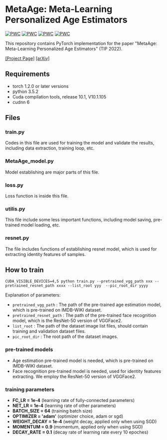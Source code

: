 # MetaAge: Meta-Learning Personalized Age Estimators
[![PWC](https://img.shields.io/endpoint.svg?url=https://paperswithcode.com/badge/metaage-meta-learning-personalized-age/age-estimation-on-chalearn-2015)](https://paperswithcode.com/sota/age-estimation-on-chalearn-2015?p=metaage-meta-learning-personalized-age)
[![PWC](https://img.shields.io/endpoint.svg?url=https://paperswithcode.com/badge/metaage-meta-learning-personalized-age/age-estimation-on-chalearn-2016)](https://paperswithcode.com/sota/age-estimation-on-chalearn-2016?p=metaage-meta-learning-personalized-age)
[![PWC](https://img.shields.io/endpoint.svg?url=https://paperswithcode.com/badge/metaage-meta-learning-personalized-age/age-estimation-on-morph-album2)](https://paperswithcode.com/sota/age-estimation-on-morph-album2?p=metaage-meta-learning-personalized-age)
[![PWC](https://img.shields.io/endpoint.svg?url=https://paperswithcode.com/badge/metaage-meta-learning-personalized-age/age-estimation-on-morph-album2-caucasian)](https://paperswithcode.com/sota/age-estimation-on-morph-album2-caucasian?p=metaage-meta-learning-personalized-age)


This repository contains PyTorch implementation for the paper "MetaAge: Meta-Learning Personalized Age Estimators" (TIP 2022). 

[[Project Page]](https://li-wanhua.github.io/MetaAge/) [[arXiv]](https://arxiv.org/abs/2207.05288)

## Requirements
- torch 1.2.0 or later versions
- python 3.5.2
- Cuda compilation tools, release 10.1, V10.1.105
- cudnn 6

## Files

### train.py
Codes in this file are used for training the model and validate the results, including data extraction, training loop, etc.

### MetaAge_model.py
Model establishing are major parts of this file.

### loss.py
Loss function is inside this file.

### utilis.py
This file include some less important functions, including model saving, pre-trained model loading, etc.

### resnet.py
The file includes functions of establishing resnet model, which is used for extracting identity features of samples.

## How to train
`CUDA_VISIBLE_DEVICES=4,5 python train.py --pretrained_vgg_path xxx --pretrained_resnet_path xxxx --list_root yyy  --pic_root_dir yyyy`

Explanation of parameters:

- `pretrained_vgg_path` : The path of the pre-trained age estimation model, which is pre-trained on IMDB-WIKI dataset.
- `pretrained_resnet_path` : The path of the pre-trained face recognition model, which is the ResNet-50 version of VGGFace2.
- `list_root` : The path of the dataset image list files, should contain training and validation dataset files.
- `pic_root_dir` : The root path of the dataset images.

### pre-trained models
- Age estimation pre-trained model is needed, which is pre-trained on IMDB-WIKI dataset.
- Face recognition pre-trained model is needed, used for identity features extracting. We employ the ResNet-50 version of VGGFace2.
### training parameters
- **FC_LR = 1e-4** (learning rate of fully-connected parameters)
- **NET_LR = 1e-4** (learning rate of other parameters)
- **BATCH_SIZE = 64** (training batch size)
- **OPTIMIZER = 'adam'** (optimizer choice, adam or sgd)
- **WEIGHT_DECAY = 1e-4** (weight decay, applied only when using SGD)
- **MOMENTUM = 0.9** (momentum, applied only when using SGD)
- **DECAY_RATE = 0.1** (decay rate of learning rate every 10 epoches)
